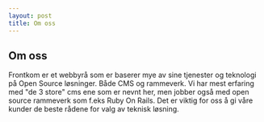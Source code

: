 ```yaml
---
layout: post
title: Om oss
---
```


## Om oss
Frontkom er et webbyrå som er baserer mye av sine tjenester og teknologi på Open Source løsninger. Både CMS og rammeverk. Vi har mest erfaring med "de 3 store" cms ene som er nevnt her, men jobber også med open source rammeverk som f.eks Ruby On Rails. Det er viktig for oss å gi våre kunder de beste rådene for valg av teknisk løsning.